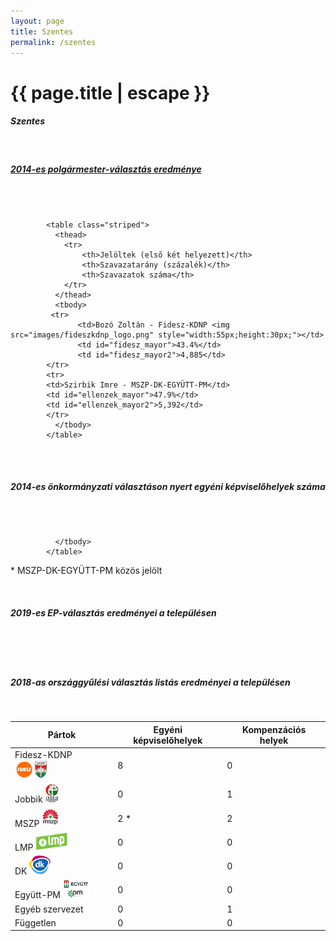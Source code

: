 ```yaml
---
layout: page
title: Szentes
permalink: /szentes
---
```


<h1 class="page-title">{{ page.title | escape }}</h1>

<div class="section">
    <div class="row">
          <div class="col s12">
		  <h5>Szentes</h5>
<br/>
<h5><strong><a id="webURL" href="http://www.valasztas.hu/dyn/onk14/szavossz/hu/M06/T053/tjk.html">2014-es polgármester-választás eredménye</a></strong></h5><br/>
 <div id="chart_div_onkor_2014" style="width: 100%"></div>
<br/>


			<table class="striped">
              <thead>
                <tr>
                    <th>Jelöltek (első két helyezett)</th>
                    <th>Szavazatarány (százalék)</th>
					<th>Szavazatok száma</th>
                </tr>
              </thead>
              <tbody>
             <tr>
                   <td>Bozó Zoltán - Fidesz-KDNP <img src="images/fideszkdnp_logo.png" style="width:55px;height:30px;"></td>
				   <td id="fidesz_mayor">43.4%</td>
				   <td id="fidesz_mayor2">4,885</td>
			</tr>
			<tr>
			<td>Szirbik Imre - MSZP-DK-EGYÜTT-PM</td> 
			<td id="ellenzek_mayor">47.9%</td>
			<td id="ellenzek_mayor2">5,392</td>
			</tr>
              </tbody>
            </table>
<br/>

<br/>

<h5><strong>2014-es önkormányzati választáson nyert egyéni képviselőhelyek száma</strong></h5><br/><br/>

<table class="striped">
              <thead>
                <tr>
                    <th>Pártok</th>
                    <th>Egyéni képviselőhelyek</th>
<th>Kompenzációs helyek</th>
                </tr>
              </thead>
              <tbody>
             <tr>
                  <td>Fidesz-KDNP <img src="images/fideszkdnp_logo.png" style="width:55px;height:30px;"></td>
				   <td id="fidesz_mp">8</td><td id="fidesz_mp_lista">0</td>
			</tr>
			<tr><td>Jobbik <img src="images/jobbik_logo.png" style="width:23px;height:30px;"></td>
				<td id="jobbik_mp">0</td><td id="jobbik_mp_lista">1</td>
			</tr>
			<tr>
                  <td>MSZP <img src="images/mszp2_logo.png" style="width:30px;height:30px;"></td>
				   <td id="mszp_mp">2 *</td><td id="mszp_mp_lista">2</td>
			</tr>
			<tr>
                  <td>LMP <img src="images/lmp_logo.png" style="width:52px;height:30px;"></td>
				   <td id="lmp_mp">0</td><td id="lmp_mp_lista">0</td>
			</tr>
			<tr>
                  <td>DK <img src="images/dk_logo.png" style="width:34px;height:30px;"></td>
				   <td id="dk_mp">0</td><td id="dk_mp_lista">0</td>
			</tr>
			<tr>
                  <td>Együtt-PM <img src="images/egyutt_pm_logo.png" style="width:42px;height:30px;"></td>
				   <td id="egyutt_mp">0</td><td id="egyutt_mp_lista">0</td>
			</tr>
			 <tr>
                  <td>Egyéb szervezet</td>
				   <td id="egyeb_mp">0</td><td id="egyeb_mp_lista">1</td>
			</tr>
             <tr>
                  <td>Független</td>
				   <td id="fuggetlen_mp">0</td><td id="fuggetlen_mp_lista">0</td>
			</tr>
   
              </tbody>
            </table>

<p><span id="megjegyzes">* MSZP-DK-EGYÜTT-PM közös jelölt</span><br/></p>
<br/><h5><strong>2019-es EP-választás eredményei a településen</strong></h5><br/><br/> 
 <div id="chart_div_ep_2019" style="width: 100%"></div> 
 <br/><h5><strong>2018-as országgyűlési választás listás eredményei a településen</strong></h5><br/>
 <div id="chart_div_ogy_2018" style="width: 100%"></div>
          </div>
    </div>
</div>
<script>
var cdata = [['Pártok', 'Szavazatarány (%)', {role: "style" },{ role: 'annotation' }]];
var cdata2 = [['Pártok', 'Szavazatarány (%)', {role: "style" },{ role: 'annotation' }]];
var cdata3 = [['Pártok', 'Szavazatarány (%)', {role: "style" },{ role: 'annotation' }]];
$(document).ready(function() {
    $.ajax({
        type: "GET",
        url: "2014_2018_2019_charts.csv",
        dataType: "text",
        success: function(data) {
		var allTextLines = data.split(/\r\n|\n/);
		var headers = allTextLines[0].split(',');
   		var lines = [];
		for (var i=1; i<allTextLines.length; i++) {
			var data = allTextLines[i].split(',');
			if (data.length == headers.length) {
		    		var tarr = [];
		    		for (var j=0; j<headers.length; j++) {
					tarr.push(data[j]);
		    		}
		    		lines.push(tarr);
			}
	    	}
		for ( var i = 0; i < lines.length; i++ ) {
			if ( lines[i][0] == window.location.href.substring(window.location.href.lastIndexOf('/') + 1) ) {
				for ( var j=0; j<3; j++ )
					cdata.push([lines[i][20+(j*3)],Math.round(parseFloat(lines[i][22+(j*3)])*1000)/1000,lines[i][21+(j*3)],parseFloat(lines[i][22+(j*3)]*100).toFixed(1)+"%"]);
				cdata.push(["Többi jelölt összesen",(Math.round(parseFloat(lines[i][29])*1000)/1000),lines[i][30],parseFloat(lines[i][29]*100).toFixed(1)+"%"])
				var ogycolors=["orange","lightGreen","red"   ,"darkBlue","grey",  "purple","black","lightGrey","pink"];
				var ogyparts =["Fidesz","LMP"  ,"MSZP-P","DK",       "Jobbik","Momentum","Együtt","MKKP","Egyéb"];
				var epcolors=["grey", "orange", "purple", "darkGreen", "red", "lightGreen", "darkBlue", "darkRed", "lightGrey"];
				var epparts =["Jobbik", "Fidesz", "Momentum", "Mi Hazánk", "MSZP-P", "LMP", "DK", "Munkáspárt", "MKKP"]
				for ( var j=0; j<9; j++ )
					cdata2.push([ogyparts[j],Math.round(parseFloat(lines[i][2+(j)])*1000)/1000,ogycolors[j],parseFloat(lines[i][2+(j)]*100).toFixed(1)+"%"]);
				for ( var j=0; j<9; j++ )
					cdata3.push([epparts[j],Math.round(parseFloat(lines[i][11+(j)])*1000)/1000,epcolors[j],parseFloat(lines[i][11+(j)]*100).toFixed(1)+"%"]);
				break;
			}
		}
						  
	   }
     });
});

drawChart = function ()
	{  

cdata.sort( function (a, b) {
		if ( typeof a[1] === "string" ) {
			return -1;
		}
		if ( typeof b[1] === "string" ) {
			return 1;
		}
		if ( a[1] < b[1] ) {
			return 1;
		}
		if ( a[1] > b[1] ) {
			return -1;
		}
		return 0;
	});
	cdata = google.visualization.arrayToDataTable(cdata);
      var options = {
        title: '',
        chartArea: {width: '80%'},
		height: 500,
		annotations: {
          textStyle: {
            fontSize: "1em",
            color: '#000',
            auraColor: 'none'
          }
		    },
        hAxis: {
          title: '',
          minValue: 0,
          textStyle: {
            bold: false,
            fontSize: 12,
            color: '#4d4d4d'
          },
          titleTextStyle: {
            bold: false,
            fontSize: 12,
            color: '#4d4d4d'
          }
        },
        vAxis: {format: 'percent',
				minValue: 0,
				gridlines: { count: 5 }},
		legend: { position: "none" },
		tooltip: { trigger: "none" }
      };
      var chart = new google.visualization.ColumnChart(document.getElementById('chart_div_onkor_2014'));
      chart.draw(cdata, options);
	  
	cdata2.sort( function (a, b) {
		if ( typeof a[1] === "string" ) {
			return -1;
		}
		if ( typeof b[1] === "string" ) {
			return 1;
		}
		if ( a[1] < b[1] ) {
			return 1;
		}
		if ( a[1] > b[1] ) {
			return -1;
		}
		return 0;
	});
	cdata2 = google.visualization.arrayToDataTable(cdata2);
      var options_2 = {
        title: '',
        chartArea: {width: '80%'},
		height: 500,
		annotations: {
          textStyle: {
            fontSize: "1em",
            color: '#000',
            auraColor: 'none'
          }
		    },
        hAxis: {
          title: '',
          minValue: 0,
          textStyle: {
            bold: false,
            fontSize: 12,
            color: '#4d4d4d'
          },
          titleTextStyle: {
            bold: false,
            fontSize: 12,
            color: '#4d4d4d'
          }
        },
        vAxis: {format: 'percent',
				minValue: 0,
				gridlines: { count: 5 }},
		legend: { position: "none" },
		tooltip: { trigger: "none" }
      };
      var chart_2 = new google.visualization.ColumnChart(document.getElementById('chart_div_ogy_2018'));
      chart_2.draw(cdata2, options_2);
	  
	  
	  
	  cdata3.sort( function (a, b) {
		if ( typeof a[1] === "string" ) {
			return -1;
		}
		if ( typeof b[1] === "string" ) {
			return 1;
		}
		if ( a[1] < b[1] ) {
			return 1;
		}
		if ( a[1] > b[1] ) {
			return -1;
		}
		return 0;
	});
	cdata3 = google.visualization.arrayToDataTable(cdata3);
      var options_3 = {
        title: '',
        chartArea: {width: '80%'},
		height: 500,
		annotations: {
          textStyle: {
            fontSize: "1em",
            color: '#000',
            auraColor: 'none'
          }
		    },
        hAxis: {
          title: '',
          minValue: 0,
          textStyle: {
            bold: false,
            fontSize: 12,
            color: '#4d4d4d'
          },
          titleTextStyle: {
            bold: false,
            fontSize: 12,
            color: '#4d4d4d'
          }
        },
        vAxis: {format: 'percent',
				minValue: 0,
				gridlines: { count: 5 }},
		legend: { position: "none" },
		tooltip: { trigger: "none" }
      };
      var chart_3 = new google.visualization.ColumnChart(document.getElementById('chart_div_ep_2019'));
      chart_3.draw(cdata3, options_3); }
</script>